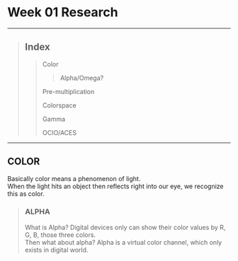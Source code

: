 # Week 01 Research
- - -
> ## Index
>   > Color
>   >   > Alpha/Omega?
>   >   > 
>   > Pre-multiplication
>   >
>   > Colorspace
>   > 
>   > Gamma
>   > 
>   > OCIO/ACES
- - -
## COLOR
Basically color means a phenomenon of light.  
When the light hits an object then reflects right into our eye, we recognize this as color.   
> ### ALPHA
> What is Alpha? Digital devices only can show their color values by R, G, B, those three colors.   
> Then what about alpha? Alpha is a virtual color channel, which only exists in digital world.   
> 
